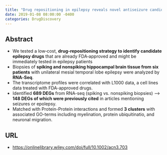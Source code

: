 ```yaml
---
title: "Drug repositioning in epilepsy reveals novel antiseizure candidates"
date: 2019-01-08 08:00:00 -0400
categories: DrugDiscovery
---
```


## Abstract
- We tested a low‐cost, **drug‐repositioning strategy to identify candidate epilepsy drugs** that are already FDA‐approved and might be immediately tested in epilepsy patients
- Biopsies of **spiking and nonspiking hippocampal brain tissue from six patients** with unilateral mesial temporal lobe epilepsy were analyzed by **RNA‐Seq**.
- The transcriptome profiles were correlated with L1000 data, a cell lines data treated with FDA-approved drugs.
- Identified **689 DEGs** from RNA-seq (spiking vs. nonspiking biopsies) --> **148 DEGs of which were previously cited** in articles mentioning seizures or epolepsy.
- Matched with Protein-Protein interactions and formed **3 clusters** with associated GO-terms including myelination, protein ubiquitinatio, and neuronal migration.

## URL
- https://onlinelibrary.wiley.com/doi/full/10.1002/acn3.703
